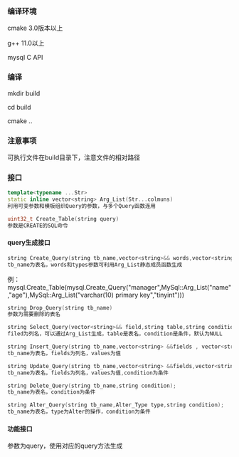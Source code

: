### 编译环境
cmake 3.0版本以上

g++ 11.0以上

mysql C API

### 编译
mkdir build

cd build

cmake ..
### 注意事项
可执行文件在build目录下，注意文件的相对路径

### 接口
```c++
template<typename ...Str>
static inline vector<string> Arg_List(Str...colmuns)
利用可变参数和模板组织Query的参数，与多个Query函数连用

uint32_t Create_Table(string query)
参数是CREATE的SQL命令
```
#### query生成接口
```c++
string Create_Query(string tb_name,vector<string>&& words,vector<string>&& types)
tb_name为表名，words和types参数可利用Arg_List静态成员函数生成
```
例：mysql.Create_Table(mysql.Create_Query("manager",MySql::Arg_List("name","age"),MySql::Arg_List("varchar(10) primary key","tinyint")))
```c++
string Drop_Query(string tb_name)
参数为需要删除的表名
```
```c++
string Select_Query(vector<string>&& field,string table,string condition="NULL")
filed为列名，可以通过Arg_List生成，table是表名，condition是条件，默认为NULL
```
```c++
string Insert_Query(string tb_name,vector<string> &&fields , vector<string> &&values);
tb_name为表名，fields为列名，values为值
```
```c++
string Update_Query(string tb_name,vector<string> &&fields,vector<string> &&values,string condition);
tb_name为表名，fields为列名，values为值,condition为条件
```
```c++
string Delete_Query(string tb_name,string condition);
tb_name为表名，condition为条件
```
```c++
string Alter_Query(string tb_name,Alter_Type type,string condition);
tb_name为表名，type为Alter的操作，condition为条件
```
#### 功能接口
参数为query，使用对应的query方法生成

